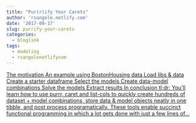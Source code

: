 ```yaml
---
title: "Pur(r)ify Your Carets"
author: 'rsangole.netlify.com'
date: '2017-09-17'
slug: purrify-your-carets
categories:
  - bloglink
tags:
  - modeling
  - rsangolenetlifycom
---
```


[The motivation An example using BostonHousing data Load libs & data Create a starter dataframe Select the models Create data-model combinations Solve the models Extract results In conclusion tl;dr: You’ll learn how to use purrr, caret and list-cols to quickly create hundreds of dataset + model combinations, store data & model objects neatly in one tibble, and post process programatically. These tools enable succinct functional programming in which a lot gets done with just a few lines of...<click to read more>](http://rsangole.netlify.com/post/pur-r-ify-your-carets/)

